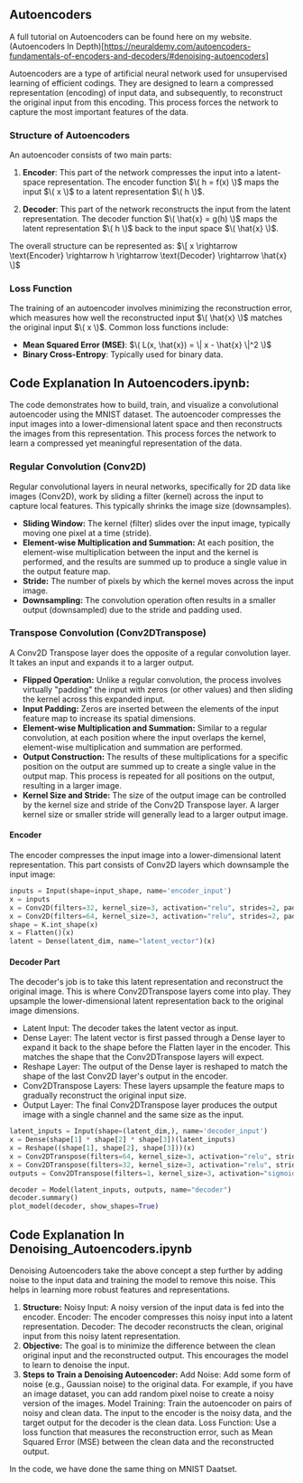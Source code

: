 ## Autoencoders

A full tutorial on Autoencoders can be found here on my website. (Autoencoders In Depth)[https://neuraldemy.com/autoencoders-fundamentals-of-encoders-and-decoders/#denoising-autoencoders]

Autoencoders are a type of artificial neural network used for unsupervised learning of efficient codings. They are designed to learn a compressed representation (encoding) of input data, and subsequently, to reconstruct the original input from this encoding. This process forces the network to capture the most important features of the data.

### Structure of Autoencoders

An autoencoder consists of two main parts:

1. **Encoder**: This part of the network compresses the input into a latent-space representation. The encoder function $\( h = f(x) \)$ maps the input $\( x \)$ to a latent representation $\( h \)$.

2. **Decoder**: This part of the network reconstructs the input from the latent representation. The decoder function $\( \hat{x} = g(h) \)$ maps the latent representation $\( h \)$ back to the input space $\( \hat{x} \)$.

The overall structure can be represented as:
$\[ x \rightarrow \text{Encoder} \rightarrow h \rightarrow \text{Decoder} \rightarrow \hat{x} \]$

### Loss Function

The training of an autoencoder involves minimizing the reconstruction error, which measures how well the reconstructed input $\( \hat{x} \)$ matches the original input $\( x \)$. Common loss functions include:

- **Mean Squared Error (MSE)**: $\( L(x, \hat{x}) = \| x - \hat{x} \|^2 \)$
- **Binary Cross-Entropy**: Typically used for binary data.

## Code Explanation In Autoencoders.ipynb:

The code demonstrates how to build, train, and visualize a convolutional autoencoder using the MNIST dataset. The autoencoder compresses the input images into a lower-dimensional latent space and then reconstructs the images from this representation. This process forces the network to learn a compressed yet meaningful representation of the data.

### Regular Convolution (Conv2D)

Regular convolutional layers in neural networks, specifically for 2D data like images (Conv2D), work by sliding a filter (kernel) across the input to capture local features. This typically shrinks the image size (downsamples).

* **Sliding Window:** The kernel (filter) slides over the input image, typically moving one pixel at a time (stride).
* **Element-wise Multiplication and Summation:** At each position, the element-wise multiplication between the input and the kernel is performed, and the results are summed up to produce a single value in the output feature map.
* **Stride:** The number of pixels by which the kernel moves across the input image.
* **Downsampling:** The convolution operation often results in a smaller output (downsampled) due to the stride and padding used.

### Transpose Convolution (Conv2DTranspose)

A Conv2D Transpose layer does the opposite of a regular convolution layer. It takes an input and expands it to a larger output. 

* **Flipped Operation:** Unlike a regular convolution, the process involves virtually "padding" the input with zeros (or other values) and then sliding the kernel across this expanded input.
* **Input Padding:** Zeros are inserted between the elements of the input feature map to increase its spatial dimensions.
* **Element-wise Multiplication and Summation:** Similar to a regular convolution, at each position where the input overlaps the kernel, element-wise multiplication and summation are performed.
* **Output Construction:** The results of these multiplications for a specific position on the output are summed up to create a single value in the output map. This process is repeated for all positions on the output, resulting in a larger image.
* **Kernel Size and Stride:** The size of the output image can be controlled by the kernel size and stride of the Conv2D Transpose layer. A larger kernel size or smaller stride will generally lead to a larger output image.

#### Encoder

The encoder compresses the input image into a lower-dimensional latent representation. This part consists of Conv2D layers which downsample the input image:

```Python
inputs = Input(shape=input_shape, name='encoder_input')
x = inputs
x = Conv2D(filters=32, kernel_size=3, activation="relu", strides=2, padding='same')(x)
x = Conv2D(filters=64, kernel_size=3, activation="relu", strides=2, padding="same")(x)
shape = K.int_shape(x)
x = Flatten()(x)
latent = Dense(latent_dim, name="latent_vector")(x)
```
#### Decoder Part

The decoder's job is to take this latent representation and reconstruct the original image. This is where Conv2DTranspose layers come into play. They upsample the lower-dimensional latent representation back to the original image dimensions.

 - Latent Input: The decoder takes the latent vector as input.
 - Dense Layer: The latent vector is first passed through a Dense layer to expand it back to the shape before the Flatten layer in the encoder. This matches the shape that the Conv2DTranspose layers will expect.
 - Reshape Layer: The output of the Dense layer is reshaped to match the shape of the last Conv2D layer's output in the encoder.
 - Conv2DTranspose Layers: These layers upsample the feature maps to gradually reconstruct the original input size.
 - Output Layer: The final Conv2DTranspose layer produces the output image with a single channel and the same size as the input.

```Python
latent_inputs = Input(shape=(latent_dim,), name='decoder_input')
x = Dense(shape[1] * shape[2] * shape[3])(latent_inputs)
x = Reshape((shape[1], shape[2], shape[3]))(x)
x = Conv2DTranspose(filters=64, kernel_size=3, activation="relu", strides=2, padding="same")(x)
x = Conv2DTranspose(filters=32, kernel_size=3, activation="relu", strides=2, padding="same")(x)
outputs = Conv2DTranspose(filters=1, kernel_size=3, activation="sigmoid", padding="same", name="decoder_output")(x)

decoder = Model(latent_inputs, outputs, name="decoder")
decoder.summary()
plot_model(decoder, show_shapes=True)
```
## Code Explanation In Denoising_Autoencoders.ipynb
Denoising Autoencoders take the above concept a step further by adding noise to the input data and training the model to remove this noise. This helps in learning more robust features and representations. 
1. **Structure:** Noisy Input: A noisy version of the input data is fed into the encoder. Encoder: The encoder compresses this noisy input into a latent representation. Decoder: The decoder reconstructs the clean, original input from this noisy latent representation.
2. **Objective:** The goal is to minimize the difference between the clean original input and the reconstructed output. This encourages the model to learn to denoise the input.
3. **Steps to Train a Denoising Autoencoder:** Add Noise: Add some form of noise (e.g., Gaussian noise) to the original data. For example, if you have an image dataset, you can add random pixel noise to create a noisy version of the images. Model Training: Train the autoencoder on pairs of noisy and clean data. The input to the encoder is the noisy data, and the target output for the decoder is the clean data. Loss Function: Use a loss function that measures the reconstruction error, such as Mean Squared Error (MSE) between the clean data and the reconstructed output.

In the code, we have done the same thing on MNIST Daatset. 
